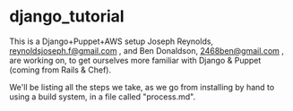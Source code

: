 django_tutorial
================
This is a Django+Puppet+AWS setup Joseph Reynolds, <reynoldsjoseph.f@gmail.com> , and Ben Donaldson, <2468ben@gmail.com> , are working on, to get ourselves more familiar with Django & Puppet (coming from Rails & Chef).

We'll be listing all the steps we take, as we go from installing by hand to using a build system, in a file called "process.md".
